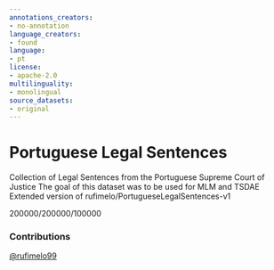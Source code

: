 ```yaml
---
annotations_creators:
- no-annotation
language_creators:
- found
language:
- pt
license:
- apache-2.0
multilinguality:
- monolingual
source_datasets:
- original
---
```

# Portuguese Legal Sentences
Collection of Legal Sentences from the Portuguese Supreme Court of Justice
The goal of this dataset was to be used for MLM and TSDAE
Extended version of rufimelo/PortugueseLegalSentences-v1

200000/200000/100000

### Contributions
[@rufimelo99](https://github.com/rufimelo99)
